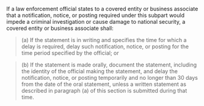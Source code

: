 If a law enforcement official states to a covered entity or business associate that a notification, notice, or posting required under this subpart would impede a criminal investigation or cause damage to national security, a covered entity or business associate shall:
 
> (a) If the statement is in writing and specifies the time for which a delay is required, delay such notification, notice, or posting for the time period specified by the official; or

> (b) If the statement is made orally, document the statement, including the identity of the official making the statement, and delay the notification, notice, or posting temporarily and no longer than 30 days from the date of the oral statement, unless a written statement as described in paragraph (a) of this section is submitted during that time.
